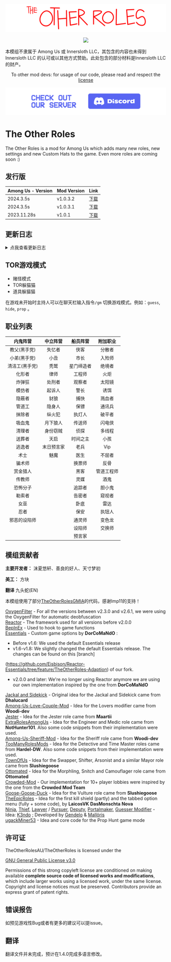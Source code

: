 ![mod banner](./Images/TOR_logo.png)

<p align="center"><a href="https://github.com/mxyx-club/TheOtherUs/releases/"><img src="https://badgen.net/github/release/mxyx-club/theotherus"></a></p>

本模组不隶属于 Among Us 或 Innersloth LLC，其包含的内容也未得到 Innersloth LLC 的认可或以其他方式赞助。此处包含的部分材料是Innersloth LLC的财产。

<p align="center">To other mod devs: for usage of our code, please read and respect the <a href="#license">license</a></p>

[![Discord](./Images/TOR_server.png)](https://discord.gg/yspVyP5meR)

# The Other Roles

The Other Roles is a mod for Among Us which adds many new roles, new settings and new Custom Hats to the game. Even more roles are coming soon :)

## 发行版

| Among Us - Version | Mod Version | Link                                                         |
| ------------------ | ----------- | ------------------------------------------------------------ |
| 2024.3.5s          | v1.0.3.2    | [下载](https://github.com/mxyx-club/TheOtherUs/releases/download/v1.0.3.2/TheOtherUs.zip) |
| 2024.3.5s          | v1.0.3.1    | [下载](https://github.com/mxyx-club/TheOtherUs/releases/download/v1.0.3.1/TheOtherUs.zip) |
| 2023.11.28s        | v1.0.1      | [下载](https://github.com/mxyx-club/TheOtherUs/releases/download/v1.0.1/TheOtherUs.zip) |



## 更新日志

<details>
  <summary>点我查看更新日志</summary>


###  v1.0.3.2:

 - #### 新增内容

    - 新增主职业：邪恶的设陷者
    - 新增附加职业：绝境者（在内鬼阵营只剩1名时减少击杀cd）
    - 魅魔：新增真爱无法跟随原阵营获胜的选项
    - 变色龙：不会分配给隐身人、忍者
    - 执钮人：不会分配给市长

 - #### Bug修复：

    - 豺狼：关闭豺狼可破坏的选项仍然可以破坏的问题
    - 换票师：无法修理破坏的问题

###  v1.0.3.1:

 - 新增主职业：预言家
 - 入殓师：更改为内鬼阵营专属附加职业
 - 告密者：重做职业，还原为旧版（并未完全可用）

### v1.0.3:

- 新增附加职业：执钮人、闪电侠
- 修复火炬视野bug
- 赌怪模式：修复赌怪分配的bug

###  v1.0.2:

 - #### 基于TheOtherRoles - v4.5.2
 - 适配游戏新版本v2024.3.5
 - 新增游戏开始时Stop按钮
 - 新增主职业：魅魔
 - 侦探：优化脚印生成导致的卡顿
 - 侦探：尸检报告改为查验凶手职业与凶手颜色
 - 医生：新增尸检报告为查验凶手名字与凶手颜色
 - 医生：医生可以在会议中查看被保护的玩家，有蓝色括号提示
 - 修复了更多的Bug (想不起来了)

###  v1.0.1:

 - #### 基于TheOtherUs - v1.3.4

 - #### 新增内容：

    - 新增职业：天启、末日预言家
    - 统一开局cd
    - 内置百人模组
    - 更好的地图选项
    - 真菌丛林：增加随机出生、增加分散坐标
    - 火炬：增加视野倍率选项
    - 交换师：增加可交换中立选项
    - 诱饵：新增只分配给船员选项
    - 隐身人：从豺狼分离为独立职业
    - 豺狼：新增内鬼可发现队友变为跟班选项
    - 中立阵营：改为假任务以不影响船员阵营任务胜利
    - 失忆者：删除假任务限制（可在获得身份前做任务，但不影响船员）

 - #### Bug修复：

    - 起诉人：无法跟随除内鬼及其他阵营获胜
    - 真菌丛林：修复视野问题
    - 火炬：修复视野问题
    - 警长：无法在游戏内得知捕快身份的问题
    - 修复了其它BUG

</details>

## TOR游戏模式

- 赌怪模式
- TOR躲猫猫
- 道具躲猫猫

在游戏未开始时主持人可以在聊天栏输入指令<code>/gm</code> 切换游戏模式。例如：<code>guess</code>, <code>hide</code>, <code>prop</code> 。

## 职业列表

|    内鬼阵营    |  中立阵营  |  船员阵营  |  附加职业  |
| :------------: | :--------: | :--------: | :--------: |
|  教父(黑手党)  |   失忆者   |    侠客    |   分散者   |
|  小弟(黑手党)  |    小丑    |    市长    |   入殓师   |
| 清洁工(黑手党) |    秃鹫    | 星门缔造者 |   绝境者   |
|     化形者     |    律师    |   工程师   |    火炬    |
|     炸弹狂     |   处刑者   |   观察者   |   太阳镜   |
|     模仿者     |   起诉人   |    警长    |    诱饵    |
|     隐蔽者     |    豺狼    |    捕快    |   溅血者   |
|     管道工     |   隐身人   |    保镖    |   通讯兵   |
|     抹除者     |   纵火犯   |   执灯人   |   破平者   |
|     吸血鬼     |  月下狼人  |   传送师   |   闪电侠   |
|     清理者     |  身份窃贼  |    侦探    |   多线程   |
|     送葬者     |    天启    |  时间之主  |    小孩    |
|     逃逸者     | 末日预言家 |    老兵    |    Vip     |
|      术士      |    魅魔    |    医生    |   不屈者   |
|     骗术师     |            |   换票师   |    反骨    |
|    赏金猎人    |            |    黑客    | 管道工程师 |
|     传教师     |            |    灵媒    |    酒鬼    |
|    恐怖分子    |            |   追踪者   |   胆小鬼   |
|     勒索者     |            |   告密者   |   窥视者   |
|      女巫      |            |    卧底    |    雷达    |
|      忍者      |            |    保安    |   执钮人   |
|  邪恶的设陷师  |            |   通灵师   |   变色龙   |
|                |            |   设陷师   |   交换师   |
|                |            |   预言家   |            |

## 模组贡献者

**主要开发者：**
沫夏悠轩、善良的好人、天寸梦初

**美工：**
方块

**翻译**
九头蛇(EN)

本模组使用了部分[TheOtherRolesGMIA](https://github.com/dabao40/TheOtherRolesGMIA)的代码，感谢Imp11的支持！

[OxygenFilter](https://github.com/NuclearPowered/Reactor.OxygenFilter) - For all the versions between v2.3.0 and v2.6.1, we were using the OxygenFilter for automatic deobfuscation\
[Reactor](https://github.com/NuclearPowered/Reactor) - The framework used for all versions before v2.0.0\
[BepInEx](https://github.com/BepInEx) - Used to hook to game functions\
[Essentials](https://github.com/DorCoMaNdO/Reactor-Essentials) - Custom game options by **DorCoMaNdO** :

- Before v1.6: We used the default Essentials release
- v1.6-v1.8: We slightly changed the default Essentials release. The changes can be found on this [branch]

(https://github.com/Eisbison/Reactor-Essentials/tree/feature/TheOtherRoles-Adaption) of our fork.
- v2.0.0 and later: We're no longer using Reactor anymore we are using our own implementation inspired by the one from **DorCoMaNdO**

[Jackal and Sidekick](https://www.twitch.tv/dhalucard) - Original idea for the Jackal and Sidekick came from **Dhalucard**\
[Among-Us-Love-Couple-Mod](https://github.com/Woodi-dev/Among-Us-Love-Couple-Mod) - Idea for the Lovers modifier came from **Woodi-dev**\
[Jester](https://github.com/Maartii/Jester) - Idea for the Jester role came from **Maartii**\
[ExtraRolesAmongUs](https://github.com/NotHunter101/ExtraRolesAmongUs) - Idea for the Engineer and Medic role came from **NotHunter101**. Also some code snippets from their implementation were used.\
[Among-Us-Sheriff-Mod](https://github.com/Woodi-dev/Among-Us-Sheriff-Mod) - Idea for the Sheriff role came from **Woodi-dev**\
[TooManyRolesMods](https://github.com/Hardel-DW/TooManyRolesMods) - Idea for the Detective and Time Master roles came from **Hardel-DW**. Also some code snippets from their implementation were used.\
[TownOfUs](https://github.com/slushiegoose/Town-Of-Us) - Idea for the Swapper, Shifter, Arsonist and a similar Mayor role came from **Slushiegoose**\
[Ottomated](https://twitter.com/ottomated_) - Idea for the Morphling, Snitch and Camouflager role came from **Ottomated**\
[Crowded-Mod](https://github.com/CrowdedMods/CrowdedMod) - Our implementation for 10+ player lobbies were inspired by the one from the **Crowded Mod Team**\
[Goose-Goose-Duck](https://store.steampowered.com/app/1568590/Goose_Goose_Duck) - Idea for the Vulture role came from **Slushiegoose**\
[TheEpicRoles](https://github.com/LaicosVK/TheEpicRoles) - Idea for the first kill shield (partly) and the tabbed option menu (fully + some code), by **LaicosVK** **DasMonschta** **Nova**\
[Ninja](#ninja), [Thief](#thief), [Lawyer](#lawyer) / [Pursuer](#pursuer), [Deputy](#deputy), [Portalmaker](#portalmaker), [Guesser Modifier](#guesser-modifier) - Idea: [K3ndo](https://github.com/K3ndoo) ; Developed by [Gendelo](https://github.com/gendelo3) & [Mallöris](https://github.com/Mallaris) \
[ugackMiner53](https://github.com/ugackMiner53/PropHunt) - Idea and core code for the Prop Hunt game mode

## 许可证

TheOtherRolesAU/TheOtherRoles is licensed under the

[GNU General Public License v3.0](https://github.com/TheOtherRolesAU/TheOtherRoles/blob/main/LICENSE)

Permissions of this strong copyleft license are conditioned on making available **complete source code of licensed works and modifications**, which include larger works using a licensed work, under the same license. Copyright and license notices must be preserved. Contributors provide an express grant of patent rights.

## 错误报告

如预见游戏性Bug或者有更多的建议可以提issue。


## 翻译

翻译文件并未完成，预计在1.4.0完成多语言修改。
